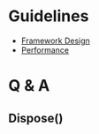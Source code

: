# Guidelines

 - [Framework Design](https://msdn.microsoft.com/en-us/library/ms229042(v=vs.110).aspx)
 - [Performance](https://msdn.microsoft.com/en-us/library/ff649152.aspx)

# Q & A

## Dispose() 


##  
 

